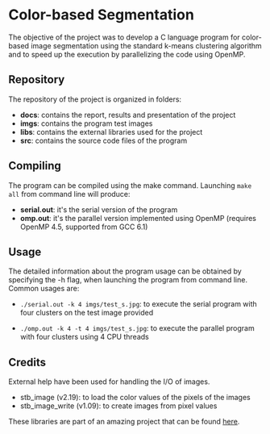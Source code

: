 # Color-based Segmentation
The objective of the project was to develop a C language program for color-based
image segmentation using the standard k-means clustering algorithm and to speed
up the execution by parallelizing the code using OpenMP.

## Repository
The repository of the project is organized in folders:
* **docs**: contains the report, results and presentation of the project
* **imgs**: contains the program test images
* **libs**: contains the external libraries used for the project
* **src**: contains the source code files of the program

## Compiling
The program can be compiled using the make command. Launching ```make all``` from 
command line will produce:
* **serial.out**: it's the serial version of the program
* **omp.out**: it's the parallel version implemented using OpenMP (requires 
OpenMP 4.5, supported from GCC 6.1)

## Usage
The detailed information about the program usage can be obtained by specifying
the -h flag, when launching the program from command line. Common usages are:

* ```./serial.out -k 4 imgs/test_s.jpg```: to execute the serial program with 
four clusters on the test image provided
 
* ```./omp.out -k 4 -t 4 imgs/test_s.jpg```: to execute the parallel program with 
four clusters using 4 CPU threads

## Credits
External help have been used for handling the I/O of images.

* stb_image (v2.19): to load the color values of the pixels of the images
* stb_image_write (v1.09): to create images from pixel values

These libraries are part of an amazing project that can be found
[here](https://github.com/nothings/stb).
